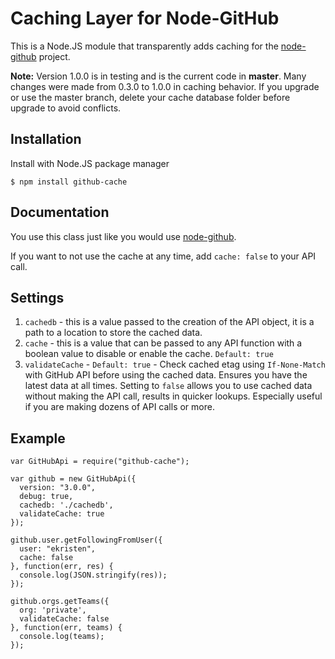 # Caching Layer for Node-GitHub

This is a Node.JS module that transparently adds caching for the [node-github](https://github.com/mikedeboer/node-github) project.

**Note:** Version 1.0.0 is in testing and is the current code in **master**. Many changes were made from 0.3.0 to 1.0.0 in caching behavior. If you upgrade or use the master branch, delete your cache database folder before upgrade to avoid conflicts.

## Installation

Install with Node.JS package manager

```
$ npm install github-cache
```

## Documentation

You use this class just like you would use [node-github](https://github.com/mikedeboer/node-github). 

If you want to not use the cache at any time, add `cache: false` to your API call.

## Settings

1. `cachedb` - this is a value passed to the creation of the API object, it is a path to a location to store the cached data.
2. `cache` - this is a value that can be passed to any API function with a boolean value to disable or enable the cache. `Default: true`
3. `validateCache` - `Default: true` - Check cached etag using `If-None-Match` with GitHub API before using the cached data. Ensures you have the latest data at all times. Setting to `false` allows you to use cached data without making the API call, results in quicker lookups. Especially useful if you are making dozens of API calls or more.

## Example

```
var GitHubApi = require("github-cache");

var github = new GitHubApi({
  version: "3.0.0",
  debug: true,
  cachedb: './cachedb',
  validateCache: true
});

github.user.getFollowingFromUser({
  user: "ekristen",
  cache: false
}, function(err, res) {
  console.log(JSON.stringify(res));
});

github.orgs.getTeams({
  org: 'private',
  validateCache: false
}, function(err, teams) {
  console.log(teams);
});

```
